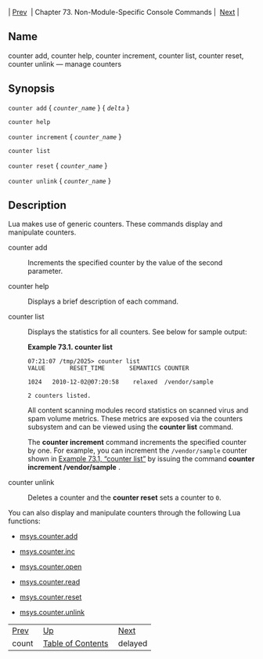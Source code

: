 | [Prev](console_commands.count)  | Chapter 73. Non-Module-Specific Console Commands |  [Next](console_commands.delayed) |

<a name="console_commands.counter"></a>
## Name

counter add, counter help, counter increment, counter list, counter reset, counter unlink — manage counters

## Synopsis

`counter add` { *`counter_name`* } { *`delta`* }

`counter help`

`counter increment` { *`counter_name`* }

`counter list`

`counter reset` { *`counter_name`* }

`counter unlink` { *`counter_name`* }

<a name="idp8634128"></a>
## Description

Lua makes use of generic counters. These commands display and manipulate counters.

<dl className="variablelist">

<dt>counter add</dt>

<dd>

Increments the specified counter by the value of the second parameter.

</dd>

<dt>counter help</dt>

<dd>

Displays a brief description of each command.

</dd>

<dt>counter list</dt>

<dd>

Displays the statistics for all counters. See below for sample output:

<a name="console_commands.counter.list.example"></a>

**Example 73.1. counter list**

```
07:21:07 /tmp/2025> counter list
VALUE       RESET_TIME       SEMANTICS COUNTER

1024   2010-12-02@07:20:58    relaxed  /vendor/sample

2 counters listed.
```

All content scanning modules record statistics on scanned virus and spam volume metrics. These metrics are exposed via the counters subsystem and can be viewed using the **counter list**      command.

The **counter increment**           command increments the specified counter by one. For example, you can increment the `/vendor/sample` counter shown in [Example 73.1, “counter list”](console_commands.counter#console_commands.counter.list.example "Example 73.1. counter list") by issuing the command **counter increment /vendor/sample** .

</dd>

<dt>counter unlink</dt>

<dd>

Deletes a counter and the **counter reset**       sets a counter to `0`.

</dd>

</dl>

You can also display and manipulate counters through the following Lua functions:

*   [msys.counter.add](lua.ref.msys.counter.add "msys.counter.add")

*   [msys.counter.inc](lua.ref.msys.counter.inc "msys.counter.inc")

*   [msys.counter.open](lua.ref.msys.counter.open "msys.counter.open")

*   [msys.counter.read](lua.ref.msys.counter.read "msys.counter.read")

*   [msys.counter.reset](lua.ref.msys.counter.reset "msys.counter.reset")

*   [msys.counter.unlink](lua.ref.msys.counter.unlink "msys.counter.unlink")

|     |     |     |
| --- | --- | --- |
| [Prev](console_commands.count)  | [Up](console.cmds.ref) |  [Next](console_commands.delayed) |
| count  | [Table of Contents](index) |  delayed |

